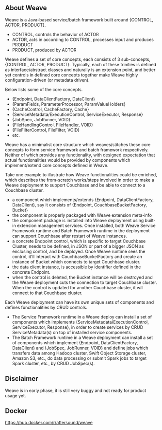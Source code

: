 ## About Weave  
Weave is a Java-based service/batch framework built around {CONTROL, ACTOR, PRODUCT}.  
- CONTROL, controls the behavior of ACTOR 
- ACTOR, acts in according to CONTROL, processes input and produces PRODUCT  
- PRODUCT, produced by ACTOR  

Weave defines a set of core concepts, each consists of 3 sub-concepts, {CONTROL, ACTOR, PRODUCT}. Typically, each of these trinities is defined as interface/abstract classes and naturally is an extension point, and better yet controls in defined core concepts together make Weave highly configuration-driven (or metadata driven).  

Below lists some of the core concepts.
- {Endpoint, DataClientFactory, DataClient}  
- {ParamFields, ParameterProcessor, ParamValueHolders}  
- {CacheControl, CacheFactory, Cache}  
- {ServiceMetadata/ExecutionControl, ServiceExecutor, Response}  
- {JobSpec, JobRunner, VOID}  
- {FileHandlingControl, FileHandler, VOID}  
- {FileFilterControl, FileFilter, VOID}  
- etc.  

Weave has a minimalist core structure which weaves/stitches these core concepts to form service framework and batch framework respectively. Neither of which provides any functionality, with designed expectation that actual functionalities would be provided by components which implement/extend core concepts defined in Weave.  

Take one example to illustrate how Weave functionalities could be enriched, which describes the from-scratch works/steps involved in order to make a Weave deployment to support Couchbase and be able to connect to a Couchbase cluster.
- a component which implements/extends {Endpoint, DataClientFactory, DataClient}, say it consists of {Endpoint, CouchbaseBucketFactory, Bucket}
- the component is properly packaged with Weave extension meta-info
- the component package is installed into Weave deployment using built-in extension management services. Once installed, both Weave Service Framework runtime and Batch Framework runtime in the deployment can support Couchbase after restart of Weave instances.
- a concrete Endpoint control, which is specific to target Couchbase Cluster, needs to be defined, in JSON or part of a bigger JSON as enclosing control, and be deployed. Once Weave runtime sees the control, it'll interact with CouchbaseBucketFactory and create an instance of Bucket which connects to target Couchbase cluster.
- the data client instance,  is accessible by identifier defined in the concrete Endpoint.
- when the control is deleted, the Bucket instance will be destroyed and the Weave deployment cuts the connection to target Couchbase cluster. When the control is updated for another Couchbase cluster, it will connect to that Couchbase cluster.

Each Weave deployment can have its own unique sets of components and defines functionalities by CRUD controls. 
- The Service Framework runtime in a  Weave deploy can install a set of components which implements {ServiceMetadata/ExecutionControl, ServiceExecutor, Response}, in order to create services by CRUD ServiceMetadata(s) on top of installed service components.  
- The Batch Framework runtime in a  Weave deployment can install a set of components which implement {Endpoint, DataClientFactory, DataClient} and {JobSpec, JobRunner, VOID} and define jobs which transfers data among Hadoop cluster, Swift Object Storage cluster, Amazon S3, etc., do data processing or submit Spark jobs to target Spark cluster, etc., by CRUD JobSpec(s).

## Disclaimer
Weave is in early phase, it is still very buggy and not ready for product usage yet.

## Docker
https://hub.docker.com/r/aftersound/weave
